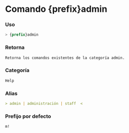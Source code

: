 # Comando {prefix}admin

### Uso
```css
> {prefix}admin
```

### Retorna
```md
Retorna los comandos existentes de la categoría admin.
```

### Categoría
```md
Help
```

### Alias
```md
> admin | administración | staff  <
```

### Prefijo por defecto
```css
m!
```